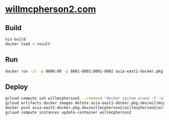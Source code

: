 # [willmcpherson2.com](http://willmcpherson2.com)

## Build

```sh
nix-build
docker load < result
```

## Run

```sh
docker run -it -p 8000:80 -p 8001-8002:8001-8002 asia-east1-docker.pkg.dev/willmcpherson2/willmcpherson2/willmcpherson2:latest
```

## Deploy

```sh
gcloud compute ssh willmcpherson2 --command "docker system prune -f -a"
gcloud artifacts docker images delete asia-east1-docker.pkg.dev/willmcpherson2/willmcpherson2/willmcpherson2:latest
docker push asia-east1-docker.pkg.dev/willmcpherson2/willmcpherson2/willmcpherson2:latest
gcloud compute instances update-container willmcpherson2
```
